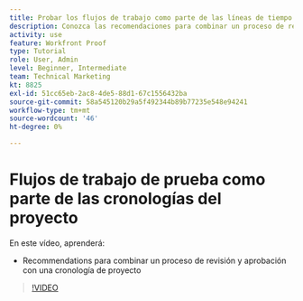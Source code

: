 ```yaml
---
title: Probar los flujos de trabajo como parte de las líneas de tiempo del proyecto
description: Conozca las recomendaciones para combinar un proceso de revisión y aprobación con una cronología de proyecto en [!DNL  Workfront].
activity: use
feature: Workfront Proof
type: Tutorial
role: User, Admin
level: Beginner, Intermediate
team: Technical Marketing
kt: 8825
exl-id: 51cc65eb-2ac8-4de5-88d1-67c1556432ba
source-git-commit: 58a545120b29a5f492344b89b77235e548e94241
workflow-type: tm+mt
source-wordcount: '46'
ht-degree: 0%

---
```


# Flujos de trabajo de prueba como parte de las cronologías del proyecto

En este vídeo, aprenderá:

* Recommendations para combinar un proceso de revisión y aprobación con una cronología de proyecto

>[!VIDEO](https://video.tv.adobe.com/v/335125/?quality=12)

<!--
This is a duplicate and not used in the TOC
-->
